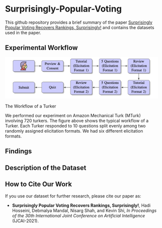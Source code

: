 # Surprisingly-Popular-Voting

This github repository provides a brief summary of the paper [Surprisingly Popular Voting Recovers Rankings, Surprisingly!](https://www.cs.toronto.edu/~nisarg/papers/spvoting.pdf) and contains the datasets used in the paper.

## Experimental Workflow

<p align="center">
<img src="./src/workflow.png" width=600>
<figcaption>The Workflow of a Turker</figcaption>
</p>

We performed our experiment on Amazon Mechanical Turk (MTurk) involving 720 turkers. The figure above shows the typical workflow of a Turker. Each Turker responded to 10 questions split evenly among two randomly assigned elicitation formats. We had six different elicitation formats.

## Findings

## Description of the Dataset


## How to Cite Our Work

If you use our dataset for further research, please cite our paper as:
- **Surprisingly Popular Voting Recovers Rankings, Surprisingly!**, Hadi Hosseini, Debmalya Mandal, Nisarg Shah, and Kevin Shi, *In Proceedings of the 30th International Joint Conference on Artificial Intelligence* (IJCAI-2021).
